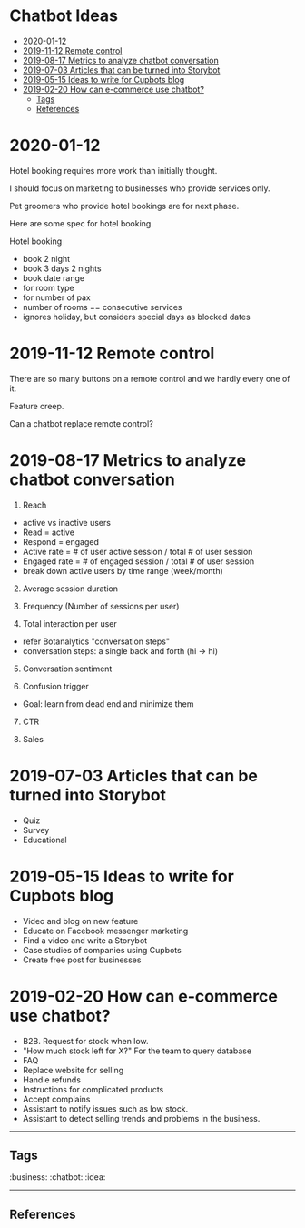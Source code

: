 # Chatbot Ideas

<!-- vim-markdown-toc GFM -->

* [2020-01-12](#2020-01-12)
* [2019-11-12 Remote control](#2019-11-12-remote-control)
* [2019-08-17 Metrics to analyze chatbot conversation](#2019-08-17-metrics-to-analyze-chatbot-conversation)
* [2019-07-03 Articles that can be turned into Storybot](#2019-07-03-articles-that-can-be-turned-into-storybot)
* [2019-05-15 Ideas to write for Cupbots blog](#2019-05-15-ideas-to-write-for-cupbots-blog)
* [2019-02-20 How can e-commerce use chatbot?](#2019-02-20-how-can-e-commerce-use-chatbot)
  * [Tags](#tags)
  * [References](#references)

<!-- vim-markdown-toc -->

# 2020-01-12

Hotel booking requires more work than initially thought. 

I should focus on marketing to businesses who provide services only.

Pet groomers who provide hotel bookings are for next phase.


Here are some spec for hotel booking.

Hotel booking
- book 2 night
- book 3 days 2 nights
- book date range
- for room type
- for number of pax
- number of rooms == consecutive services
- ignores holiday, but considers special days as blocked dates

# 2019-11-12 Remote control

There are so many buttons on a remote control and we hardly every one of it.

Feature creep.

Can a chatbot replace remote control?

# 2019-08-17 Metrics to analyze chatbot conversation

1. Reach
- active vs inactive users
- Read = active
- Respond = engaged
- Active rate = # of user active session / total # of user session
- Engaged rate = # of engaged session / total # of user session
- break down active users by time range (week/month)

2. Average session duration

3. Frequency (Number of sessions per user)

4. Total interaction per user
- refer Botanalytics "conversation steps"
- conversation steps: a single back and forth (hi -> hi)

5. Conversation sentiment

6. Confusion trigger
- Goal: learn from dead end and minimize them

7. CTR

8. Sales

# 2019-07-03 Articles that can be turned into Storybot

- Quiz
- Survey
- Educational

# 2019-05-15 Ideas to write for Cupbots blog

- Video and blog on new feature
- Educate on Facebook messenger marketing
- Find a video and write a Storybot
- Case studies of companies using Cupbots
- Create free post for businesses

# 2019-02-20 How can e-commerce use chatbot?

- B2B. Request for stock when low.
- "How much stock left for X?" For the team to query database
- FAQ
- Replace website for selling
- Handle refunds
- Instructions for complicated products
- Accept complains
- Assistant to notify issues such as low stock.
- Assistant to detect selling trends and problems in the business.


---
## Tags
:business:
:chatbot:
:idea:

---
## References

